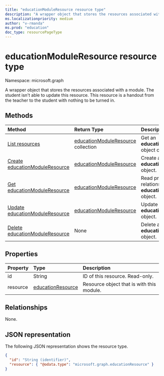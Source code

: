 ```yaml
---
title: "educationModuleResource resource type"
description: "A wrapper object that stores the resources associated with a module."
ms.localizationpriority: medium
author: "v-rmanda"
ms.prod: "education"
doc_type: resourcePageType
---
```


# educationModuleResource resource type

Namespace: microsoft.graph

A wrapper object that stores the resources associated with a module. The student isn't able to update this resource. This resource is a handout from the teacher to the student with nothing to be turned in.

## Methods

| Method                                                                     | Return Type                                                      | Description                                                                 |
| :------------------------------------------------------------------------- | :--------------------------------------------------------------- | :-------------------------------------------------------------------------- |
| [List resources](../api/educationmodule-list-resources.md)                 | [educationModuleResource](educationmoduleresource.md) collection | Get an **educationModuleResource** object collection.                       |
| [Create educationModuleResource](../api/educationmodule-post-resources.md) | [educationModuleResource](educationmoduleresource.md)            | Create and return an **educationModuleResource** object.                    |
| [Get educationModuleResource](../api/educationmoduleresource-get.md)       | [educationModuleResource](educationmoduleresource.md)            | Read properties and relationships of an **educationModuleResource** object. |
| [Update educationModuleResource](../api/educationmoduleresource-update.md) | [educationModuleResource](educationmoduleresource.md)            | Update an **educationModuleResource** object.                               |
| [Delete educationModuleResource](../api/educationmoduleresource-delete.md) | None                                                             | Delete an **educationModuleResource** object.                               |

## Properties

| Property | Type                                      | Description                                                |
| :------- | :---------------------------------------- | :--------------------------------------------------------- |
| id       | String                                    | ID of this resource. Read-only.                            |
| resource | [educationResource](educationresource.md) | Resource object that is with this module. |

## Relationships

None.

## JSON representation
The following JSON representation shows the resource type.

<!-- {
  "blockType": "resource",
  "optionalProperties": [

  ],
  "@odata.type": "microsoft.graph.educationModuleResource"
}-->

```json
{
  "id": "String (identifier)",
  "resource": { "@odata.type": "microsoft.graph.educationResource" }
}
```
